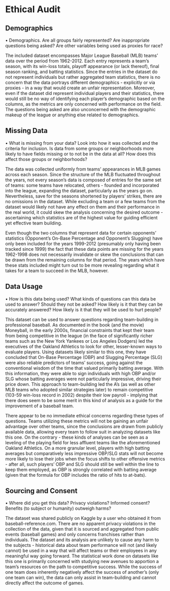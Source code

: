 # Ethical Audit
## Demographics
• Demographics. Are all groups fairly represented? Are inappropriate questions being asked? Are other variables being used as proxies for race?

The included dataset encompasses Major League Baseball (MLB) teams’ data over the period from 1962-2012. Each entry represents a team’s season, with its win-loss totals, playoff appearance (or lack thereof), final season ranking, and batting statistics. Since the entries in the dataset do not represent individuals but rather aggregated team statistics, there is no concern that the data portrays different demographics - explicitly or via proxies - in a way that would create an unfair representation. Moreover, even if the dataset did represent individual players and their statistics, there would still be no way of identifying each player’s demographic based on the columns, as the metrics are only concerned with performance on the field. The questions being asked are also unconcerned with the demographic makeup of the league or anything else related to demographics.
## Missing Data
• What is missing from your data? Look into how it was collected and the criteria for inclusion. Is data from some groups or neighborhoods more likely to have fields missing or to not be in the data at all? How does this affect those groups or neighborhoods?

The data was collected uniformly from teams’ appearances in MLB games across each season. Since the structure of the MLB fluctuated throughout the years, not every season’s data is composed of entries for the same set of teams: some teams have relocated, others - founded and incorporated into the league, expanding the dataset, particularly as the years go on. Nevertheless, save for the seasons shortened by players’ strikes, there are no omissions in the dataset. While excluding a team or a few teams from the dataset would likely not have any effect on them and their performance in the real world, it could skew the analysis concerning the desired outcome - ascertaining which statistics are of the highest value for guiding efficient yet effective team building.

Even though the two columns that represent data for certain opponents’ statistics (Opponent’s On-Base Percentage and Opponent’s Slugging) have only been included for the years 1999-2012 (presumably only having been tracked since 1999) the fact that these data points are missing for the years 1962-1998 does not necessarily invalidate or skew the conclusions that can be drawn from the remaining columns for that period. The years which have these stats included might turn out to be more revealing regarding what it takes for a team to succeed in the MLB, however.

## Data Usage
• How is this data being used? What kinds of questions can this data be used to answer? Should they not be asked? How likely is it that they can be accurately answered? How likely is it that they will be used to hurt people?

This dataset can be used to answer questions regarding team-building in professional baseball. As documented in the book (and the movie) Moneyball, in the early 2000s, financial constraints that kept their team from being competitive in the league (in the face of significantly richer teams such as the New York Yankees or Los Angeles Dodgers) led the executives of the Oakland Athletics to look for other, lesser-known ways to evaluate players. Using datasets likely similar to this one, they have concluded that On-Base Percentage (OBP) and Slugging Percentage (SLG) were also reliable predictors of teams’ success, going against the conventional wisdom of the time that valued primarily batting average. With this information, they were able to sign individuals with high OBP and/or SLG whose batting averages were not particularly impressive, driving their price down. This approach to team-building led the A’s (as well as other MLB teams who adopted similar strategies later) to remain competitive (103-59 win-loss record in 2002) despite their low payroll - implying that there does seem to be some merit in this kind of analysis as a guide for the improvement of a baseball team.

There appear to be no immediate ethical concerns regarding these types of questions. Teams utilizing these metrics will not be gaining an unfair advantage over other teams, since the conclusions are drawn from publicly available data, allowing every team to follow suit in analyzing datasets like this one. On the contrary - these kinds of analyses can be seen as a leveling of the playing field for less affluent teams like the aforementioned Oakland Athletics. On a more granular level, players with high batting averages but comparatively less impressive OBP/SLG stats will not become more likely to lose their jobs when the focus shifts to other offensive metrics - after all, such players’ OBP and SLG should still be well within the line to keep them employed, as OBP is strongly correlated with batting average (given that the formula for OBP includes the ratio of hits to at-bats).

## Sourcing and Consent
• Where did you get this data? Privacy violations? Informed consent? Benefits (to subject or humanity) outweigh harms?

The dataset was shared publicly on Kaggle by a user who obtained it from baseball-reference.com. There are no apparent privacy violations in the collection of the data, given that it is sourced and aggregated from public events (baseball games) and only concerns franchises rather than individuals. The dataset and its analysis are unlikely to cause any harm to the subjects - historical data about team performance will not (and likely cannot) be used in a way that will affect teams or their employees in any meaningful way going forward. The statistical work done on datasets like this one is primarily concerned with studying new avenues to apportion a team’s resources on the path to competitive success. While the success of one team does inherently negatively affect the success of another’s (only one team can win), the data can only assist in team-building and cannot directly affect the outcome of games.
